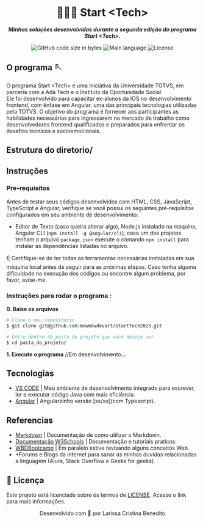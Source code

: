 <h1 align="center">
 👩🏿‍💻 Start &lt;Tech>
</h1>

<p align="center">
	<b><i>
Minhas soluções desenvolvidas durante a segunda edição do programa Start &lt;Tech>.</i></b><br>
</p>

<p align="center">
	<img alt="GitHub code size in bytes" src="https://img.shields.io/github/languages/code-size/mewmewdevart/StartTech2023?color=6272a4" />
	<img alt="Main language" src="https://img.shields.io/github/languages/top/mewmewdevart/StartTech2023?color=6272a4"/>
	<img alt="License" src="https://img.shields.io/github/license/mewmewdevart/StartTech2023?color=6272a4"/>
</p>

## O programa 🪡
O programa Start &lt;Tech> é uma iniciativa da Universidade TOTVS, em parceria com a Ada Tech e o Instituto da Oportunidade Social. <br> Ele foi desenvolvido para capacitar ex-alunos da IOS no desenvolvimento frontend, com ênfase em Angular, uma das principais tecnologias utilizadas pela TOTVS. O objetivo do programa é fornecer aos participantes as habilidades necessárias para ingressarem no mercado de trabalho como desenvolvedores frontend qualificados e preparados para enfrentar os desafios tecnicos e socioemocionais.


## Estrutura do diretorio/


## Instruções
### Pre-requisitos
Antes de testar seus códigos desenvolvidos com HTML, CSS, JavaScript, TypeScript e Angular, verifique se você possui os seguintes pré-requisitos configurados em seu ambiente de desenvolvimento:
- Editor de Texto (caso queira alterar algo), Node.js instalado na maquina, Angular CLI (`npm install -g @angular/cli`), caso um dos projetos tenham o arquivo `package.json` execute o comando  `npm install` para instalar as dependências listadas no arquivo.

❗️| Certifique-se de ter todas as ferramentas necessárias instaladas em sua máquina local antes de seguir para as próximas etapas. Caso tenha alguma dificuldade na execução dos códigos ou encontre algum problema, por favor, avise-me. <br>

### Instruções para rodar o programa :

**0. Baixe os arquivos**

```bash
# Clone o meu repositorio
$ git clone git@github.com:mewmewdevart/StartTech2023.git

# Entre dentro da pasta do projeto que você deseja ver
$ cd pasta_do_projeto/
```

**1. Execute o programa**
//Em desenvolvimento...



## Tecnologias
- [VS CODE](https://code.visualstudio.com/) | Meu ambiente de desenvolvimento integrado para escrever, ler e executar código Java com mais eficiência.
- [Angular](https://angular.io/start) | Angularzinho versão [xx/xx](com Typescript).

## Referencias
- [Markdown](https://www.markdownguide.org/basic-syntax/) | Documentação de como utilizar o Markdown.
- [Documentação W3Schools](https://www.w3schools.com/) | Documentação e tutoriais praticos.
- [WBDBootcamp](https://github.com/mewmewdevart/WBDBootcamp) | Em paralelo estive revisando alguns conceitos Web.
- +Forums e Blogs da internet para sanar as minhas duvidas relacionadas a linguagem (Alura, Stack Overflow e Geeks for geeks).


## 📜  Licença
Este projeto está licenciado sobre os termos de [LICENSE](LICENSE). Acesse o link para mais informações.<br> 

<p align="center"> Desenvolvido com 💜 por Larissa Cristina Benedito </p>
